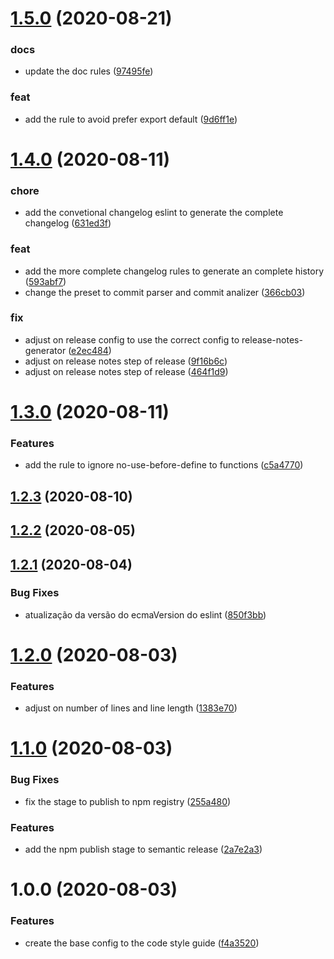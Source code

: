 # [1.5.0](https://github.com/brunohafonso95/eslint-config-mutant/compare/v1.4.0...v1.5.0) (2020-08-21)


### docs

* update the doc rules ([97495fe](https://github.com/brunohafonso95/eslint-config-mutant/commit/97495fe67cdeb9b37c0819e2267a555ab1095a80))

### feat

* add the rule to avoid prefer export default ([9d6ff1e](https://github.com/brunohafonso95/eslint-config-mutant/commit/9d6ff1e35d66dcaa83b111713fe8017de9c9a251))

# [1.4.0](https://github.com/brunohafonso95/eslint-config-mutant/compare/v1.3.0...v1.4.0) (2020-08-11)


### chore

* add the convetional changelog eslint to generate the complete changelog ([631ed3f](https://github.com/brunohafonso95/eslint-config-mutant/commit/631ed3f61d5437d0996fef0c04d087608b72870d))

### feat

* add the more complete changelog rules to generate an complete history ([593abf7](https://github.com/brunohafonso95/eslint-config-mutant/commit/593abf7fb70fde393f402bcc215b7cc7c61de20c))
* change the preset to commit parser and commit analizer ([366cb03](https://github.com/brunohafonso95/eslint-config-mutant/commit/366cb0300bcf80fe1039f9c2c7392b959c7af4a6))

### fix

* adjust on release config to use the correct config to release-notes-generator ([e2ec484](https://github.com/brunohafonso95/eslint-config-mutant/commit/e2ec484d705912561509d2f164a6dbd2ae794346))
* adjust on release notes step of release ([9f16b6c](https://github.com/brunohafonso95/eslint-config-mutant/commit/9f16b6c25d01d333578ddddef60184ef852343de))
* adjust on release notes step of release ([464f1d9](https://github.com/brunohafonso95/eslint-config-mutant/commit/464f1d99c5bb7e7aed73f2ec51999ace4143e553))

# [1.3.0](https://github.com/brunohafonso95/eslint-config-mutant/compare/v1.2.3...v1.3.0) (2020-08-11)


### Features

* add the rule to ignore no-use-before-define to functions ([c5a4770](https://github.com/brunohafonso95/eslint-config-mutant/commit/c5a47700514895da224b08699cdb3a7c7a71adfb))

## [1.2.3](https://github.com/brunohafonso95/eslint-config-mutant/compare/v1.2.2...v1.2.3) (2020-08-10)

## [1.2.2](https://github.com/brunohafonso95/eslint-config-mutant/compare/v1.2.1...v1.2.2) (2020-08-05)

## [1.2.1](https://github.com/brunohafonso95/eslint-config-mutant/compare/v1.2.0...v1.2.1) (2020-08-04)


### Bug Fixes

* atualização da versão do ecmaVersion do eslint ([850f3bb](https://github.com/brunohafonso95/eslint-config-mutant/commit/850f3bb864d05533e891c75e3f81d84ab33a4103))

# [1.2.0](https://github.com/brunohafonso95/eslint-config-mutant/compare/v1.1.0...v1.2.0) (2020-08-03)


### Features

* adjust on number of lines and line length ([1383e70](https://github.com/brunohafonso95/eslint-config-mutant/commit/1383e700b64d071a522ed9d532d15ab0c7dba647))

# [1.1.0](https://github.com/brunohafonso95/eslint-config-mutant/compare/v1.0.0...v1.1.0) (2020-08-03)


### Bug Fixes

* fix the stage to publish to npm registry ([255a480](https://github.com/brunohafonso95/eslint-config-mutant/commit/255a480122e17559e585401814d044711c43a9ad))


### Features

* add the npm publish stage to semantic release ([2a7e2a3](https://github.com/brunohafonso95/eslint-config-mutant/commit/2a7e2a327434e82fa1d7fad764169632de1bebaa))

# 1.0.0 (2020-08-03)


### Features

* create the base config to the code style guide ([f4a3520](https://github.com/brunohafonso95/eslint-config-mutant/commit/f4a3520e0404f16e00a3274eb607687a5149d622))
